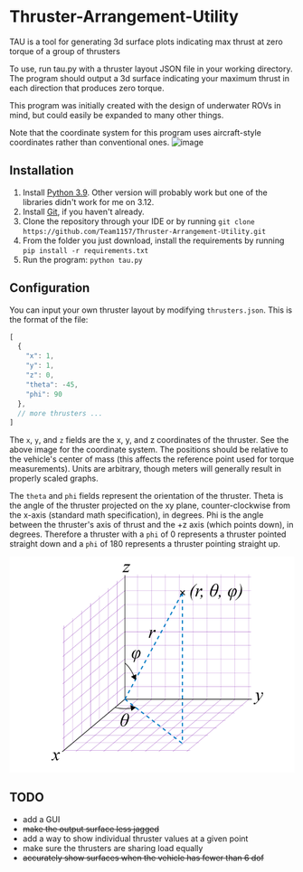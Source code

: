 # Thruster-Arrangement-Utility
TAU is a tool for generating 3d surface plots indicating max thrust at zero torque of a group of thrusters

To use, run tau.py with a thruster layout JSON file in your working directory. The program should output a 3d surface indicating your maximum thrust in each direction that produces zero torque.

This program was initially created with the design of underwater ROVs in mind, but could easily be expanded to many other things.

Note that the coordinate system for this program uses aircraft-style coordinates rather than conventional ones. ![image](https://user-images.githubusercontent.com/43499473/129992017-ad34299f-88f0-4ae0-800b-cbe1d22d72d5.png)

## Installation
1. Install [Python 3.9](https://www.python.org/downloads/release/python-3913/). Other version will probably work but one of the libraries didn't work for me on 3.12.
2. Install [Git](https://git-scm.com/download/), if you haven't already.
3. Clone the repository through your IDE or by running `git clone https://github.com/Team1157/Thruster-Arrangement-Utility.git`
4. From the folder you just download, install the requirements by running `pip install -r requirements.txt`
5. Run the program: `python tau.py`

## Configuration
You can input your own thruster layout by modifying `thrusters.json`. This is the format of the file:
```js
[
  {
    "x": 1,
    "y": 1,
    "z": 0,
    "theta": -45,
    "phi": 90
  }, 
  // more thrusters ...
]
```
The `x`, `y`, and `z` fields are the x, y, and z coordinates of the thruster. See the above image for the coordinate system. The positions should be relative to the vehicle's center of mass (this affects the reference point used for torque measurements). Units are arbitrary, though meters will generally result in properly scaled graphs.

The `theta` and `phi` fields represent the orientation of the thruster. Theta is the angle of the thruster projected on the xy plane, counter-clockwise from the x-axis (standard math specification), in degrees. Phi is the angle between the thruster's axis of thrust and the +z axis (which points down), in degrees. Therefore a thruster with a `phi` of 0 represents a thruster pointed straight down and a `phi` of 180 represents a thruster pointing straight up. 

![theta-phi coordinates](Spherical-coordinate-system.png)

## TODO
 - add a GUI
 - ~~make the output surface less jagged~~
 - add a way to show individual thruster values at a given point
 - make sure the thrusters are sharing load equally
 - ~~accurately show surfaces when the vehicle has fewer than 6 dof~~
